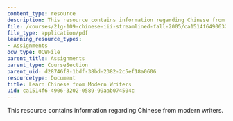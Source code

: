 ```yaml
---
content_type: resource
description: This resource contains information regarding Chinese from modern writers.
file: /courses/21g-109-chinese-iii-streamlined-fall-2005/ca1514f649063202058999aab074504c_MIT21G_109F05_bjwbprevwft.pdf
file_type: application/pdf
learning_resource_types:
- Assignments
ocw_type: OCWFile
parent_title: Assignments
parent_type: CourseSection
parent_uid: d28746f8-1bdf-38bd-2382-2c5ef18a0606
resourcetype: Document
title: Learn Chinese from Modern Writers
uid: ca1514f6-4906-3202-0589-99aab074504c
---
```

This resource contains information regarding Chinese from modern writers.

